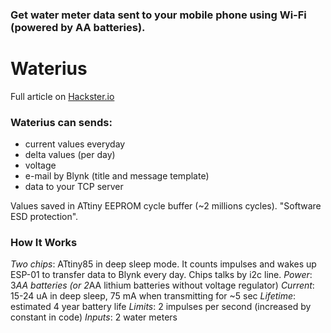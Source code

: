 ### Get water meter data sent to your mobile phone using Wi-Fi (powered by AA batteries). 

# Waterius 

Full article on [Hackster.io](https://www.hackster.io/dontsovcmc/waterius-4bfaba)

### Waterius can sends:
- current values everyday
- delta values (per day)
- voltage
- e-mail by Blynk (title and message template)
- data to your TCP server

Values saved in ATtiny EEPROM cycle buffer (~2 millions cycles). "Software ESD protection".

### How It Works
*Two chips*: ATtiny85 in deep sleep mode. It counts impulses and wakes up ESP-01 to transfer data to Blynk every day. Chips talks by i2c line.
*Power*: 3*AA batteries (or 2*AA lithium batteries without voltage regulator)
*Current*: 15-24 uA in deep sleep, 75 mA when transmitting for ~5 sec
*Lifetime*: estimated 4 year battery life
*Limits*: 2 impulses per second (increased by constant in code)
*Inputs*: 2 water meters